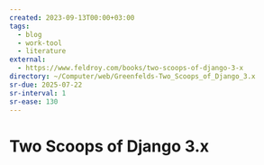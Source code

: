 ```yaml
---
created: 2023-09-13T00:00+03:00
tags:
  - blog
  - work-tool
  - literature
external:
  - https://www.feldroy.com/books/two-scoops-of-django-3-x
directory: ~/Computer/web/Greenfelds-Two_Scoops_of_Django_3.x
sr-due: 2025-07-22
sr-interval: 1
sr-ease: 130
---
```


# Two Scoops of Django 3.x
